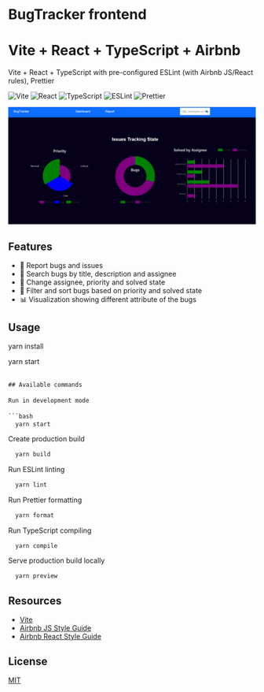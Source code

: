 # BugTracker frontend
# Vite + React + TypeScript + Airbnb

Vite + React + TypeScript with pre-configured ESLint (with Airbnb JS/React rules), Prettier

![Vite](https://img.shields.io/badge/Vite-B73BFE?style=for-the-badge&logo=vite&logoColor=FFD62E)
![React](https://img.shields.io/badge/React-20232A?style=for-the-badge&logo=react&logoColor=61DAFB)
![TypeScript](https://img.shields.io/badge/TypeScript-007ACC?style=for-the-badge&logo=typescript&logoColor=white)
![ESLint](https://img.shields.io/badge/eslint-3A33D1?style=for-the-badge&logo=eslint&logoColor=white)
![Prettier](https://img.shields.io/badge/prettier-1A2C34?style=for-the-badge&logo=prettier&logoColor=F7BA3E)

![Screenshot](/src/images/Screenshot%202023-03-03.png)

## Features

- 🦾 Report bugs and issues
- 🔎 Search bugs by title, description and assignee
- 💅 Change assignee, priority and solved state
- 🔬 Filter and sort bugs based on priority and solved state
- 📊 Visualization showing different attribute of the bugs

## Usage

yarn install

yarn start
```

## Available commands

Run in development mode

```bash
  yarn start
```

Create production build

```bash
  yarn build
```

Run ESLint linting

```bash
  yarn lint
```

Run Prettier formatting

```bash
  yarn format
```

Run TypeScript compiling

```bash
  yarn compile
```

Serve production build locally

```bash
  yarn preview
```

## Resources

- [Vite](https://github.com/vitejs/vite)
- [Airbnb JS Style Guide](https://github.com/airbnb/javascript)
- [Airbnb React Style Guide](https://github.com/airbnb/javascript/tree/master/react)

## License

[MIT](https://choosealicense.com/licenses/mit/)
